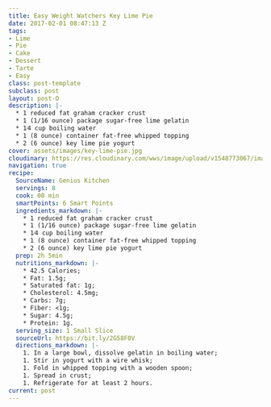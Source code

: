 ```yaml
---
title: Easy Weight Watchers Key Lime Pie
date: 2017-02-01 08:47:13 Z
tags:
- Lime
- Pie
- Cake
- Dessert
- Tarte
- Easy
class: post-template
subclass: post
layout: post-O
description: |-
  * 1 reduced fat graham cracker crust
  * 1 (1/16 ounce) package sugar-free lime gelatin
  * 1⁄4 cup boiling water
  * 1 (8 ounce) container fat-free whipped topping
  * 2 (6 ounce) key lime pie yogurt
cover: assets/images/key-lime-pie.jpg
cloudinary: https://res.cloudinary.com/wws/image/upload/v1548773067/images/key-lime-pie.jpg
navigation: true
recipe:
  SourceName: Genius Kitchen
  servings: 8
  cook: 00 min
  smartPoints: 6 Smart Points
  ingredients_markdown: |-
    * 1 reduced fat graham cracker crust
    * 1 (1/16 ounce) package sugar-free lime gelatin
    * 1⁄4 cup boiling water
    * 1 (8 ounce) container fat-free whipped topping
    * 2 (6 ounce) key lime pie yogurt
  prep: 2h 5min
  nutritions_markdown: |-
    * 42.5 Calories;
    * Fat: 1.5g;
    * Saturated fat: 1g;
    * Cholesterol: 4.5mg;
    * Carbs: 7g;
    * Fiber: <1g;
    * Sugar: 4.5g;
    * Protein: 1g.
  serving_size: 1 Small Slice
  sourceUrl: https://bit.ly/2G58F0V
  directions_markdown: |-
    1. In a large bowl, dissolve gelatin in boiling water;
    1. Stir in yogurt with a wire whisk;
    1. Fold in whipped topping with a wooden spoon;
    1. Spread in crust;
    1. Refrigerate for at least 2 hours.
current: post
---
```


